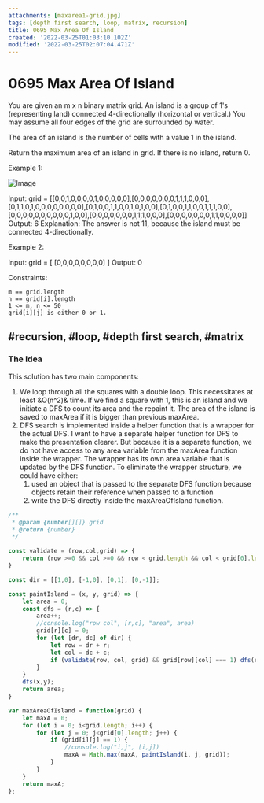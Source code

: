 ```yaml
---
attachments: [maxarea1-grid.jpg]
tags: [depth first search, loop, matrix, recursion]
title: 0695 Max Area Of Island
created: '2022-03-25T01:03:10.102Z'
modified: '2022-03-25T02:07:04.471Z'
---
```




# 0695 Max Area Of Island

You are given an m x n binary matrix grid. An island is a group of 1's (representing land) connected 4-directionally (horizontal or vertical.) You may assume all four edges of the grid are surrounded by water.

The area of an island is the number of cells with a value 1 in the island.

Return the maximum area of an island in grid. If there is no island, return 0.

Example 1:

![Image](@attachment/maxarea1-grid.jpg)

Input: grid = [[0,0,1,0,0,0,0,1,0,0,0,0,0],[0,0,0,0,0,0,0,1,1,1,0,0,0],[0,1,1,0,1,0,0,0,0,0,0,0,0],[0,1,0,0,1,1,0,0,1,0,1,0,0],[0,1,0,0,1,1,0,0,1,1,1,0,0],[0,0,0,0,0,0,0,0,0,0,1,0,0],[0,0,0,0,0,0,0,1,1,1,0,0,0],[0,0,0,0,0,0,0,1,1,0,0,0,0]]
Output: 6
Explanation: The answer is not 11, because the island must be connected 4-directionally.

Example 2:

Input: grid = [ [0,0,0,0,0,0,0,0] ]
Output: 0

 

Constraints:

    m == grid.length
    n == grid[i].length
    1 <= m, n <= 50
    grid[i][j] is either 0 or 1.



## #recursion, #loop, #depth first search, #matrix

### The Idea 

This solution has two main components: 
1. We loop through all the squares with a double loop. This necessitates at least &O(n^2)& time. If we find a square with 1, this is an island and we initiate a DFS to count its area and the repaint it. The area of the island is saved to maxArea if it is bigger than previous maxArea.
2. DFS search is implemented inside a helper function that is a wrapper for the actual DFS. I want to have a separate helper function for DFS to make the presentation clearer. But because it is a separate function, we do not have access to any area variable from the maxArea function inside the wrapper. The wrapper has its own area variable that is updated by the DFS function. To eliminate the wrapper structure, we could have either: 
    1. used an object that is passed to the separate DFS function because objects retain their reference when passed to a function 
    2. write the DFS directly inside the maxAreaOfIsland function.

```js
/**
 * @param {number[][]} grid
 * @return {number}
 */

const validate = (row,col,grid) => {
    return (row >=0 && col >=0 && row < grid.length && col < grid[0].length);
}

const dir = [[1,0], [-1,0], [0,1], [0,-1]];

const paintIsland = (x, y, grid) => {
    let area = 0;  
    const dfs = (r,c) => {
        area++;
        //console.log("row col", [r,c], "area", area)
        grid[r][c] = 0;
        for (let [dr, dc] of dir) {
            let row = dr + r;
            let col = dc + c;
            if (validate(row, col, grid) && grid[row][col] === 1) dfs(row, col); 
        }
    } 
    dfs(x,y);
    return area;
}

var maxAreaOfIsland = function(grid) {
    let maxA = 0;
    for (let i = 0; i<grid.length; i++) {
        for (let j = 0; j<grid[0].length; j++) {
            if (grid[i][j] == 1) {
                //console.log("i,j", [i,j])
                maxA = Math.max(maxA, paintIsland(i, j, grid));
            }
        }
    } 
    return maxA;      
};

```
